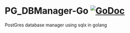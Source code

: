 
# PG_DBManager-Go <a href="https://godoc.org/github.com/Nuno19/PG_DBManager-Go"><img src="https://godoc.org/github.com/Nuno19/PG_DBManager-Go?status.svg" alt="GoDoc"></a>
PostGres database manager using sqlx in golang
